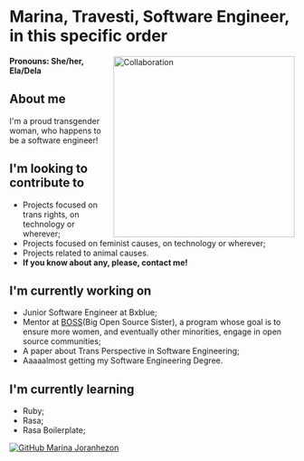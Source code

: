 # Marina, Travesti, Software Engineer, in this specific order

<img align='right' alt="Collaboration" src="https://thumbs.gfycat.com/SpottedSmugBronco-max-1mb.gif" width="320"/>

<b>Pronouns: She/her, Ela/Dela</b>

## About me
I'm a proud transgender woman, who happens to be a software engineer!

## I'm looking to contribute to
- Projects focused on trans rights, on technology or wherever;
- Projects focused on feminist causes, on technology or wherever;
- Projects related to animal causes.
- <b>If you know about any, please, contact me!</b>

## I'm currently working on
- Junior Software Engineer at Bxblue;
- Mentor at [BOSS](https://github.com/BOSS-BigOpenSourceSister)(Big Open Source Sister), a program whose goal is to ensure more women, and eventually other minorities, engage in open source communities;
- A paper about Trans Perspective in Software Engineering;
- Aaaaalmost getting my Software Engineering Degree.

## I'm currently learning
- Ruby;
- Rasa;
- Rasa Boilerplate;

[![GitHub Marina Joranhezon](https://img.shields.io/github/followers/joranhezon?label=follow&style=social)](https://github.com/joranhezon)
